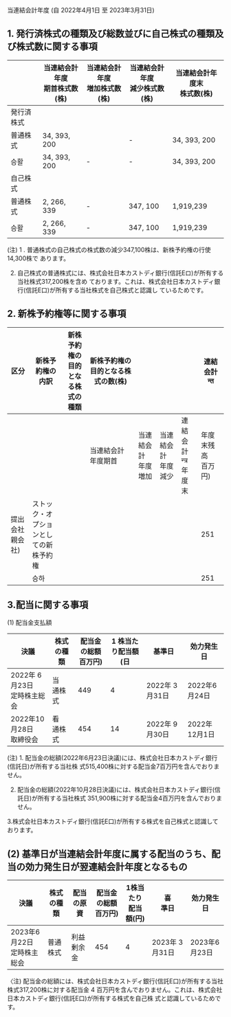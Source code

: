 当連結会計年度 (自 2022年4月1日 至 2023年3月31日)

## 1. 発行済株式の種類及び総数並びに自己株式の種類及び株式数に関する事項

|       | 当連結会計年度<br>期首株式数(株) | 当連結会計年度<br>増加株式数(株) | 当連結会計年度<br>減少株式数(株) | 当連結会計年度末<br>株式数(株) |
|-------|---------------------|---------------------|---------------------|--------------------|
| 発行済株式 |                     |                     |                     |                    |
| 普通株式  | 34, 393, 200        |                     | -                   | 34, 393, 200       |
| 승활    | 34, 393, 200        | -                   | -                   | 34, 393, 200       |
| 自己株式  |                     |                     |                     |                    |
| 普通株式  | 2, 266, 339         | -                   | 347, 100            | 1,919,239          |
| 승활    | 2, 266, 339         | -                   | 347, 100            | 1,919,239          |

(注) 1 . 普通株式の自己株式の株式数の減少347,100株は、新株予約権の行使14,300株で あります。

2. 自己株式の普通株式には、株式会社日本カストディ銀行(信託Eロ)が所有する当社株式317,200株を含め ております。これは、株式会社日本カストディ銀行(信託E口)が所有する当社株式を自己株式と認識し ているためです。

## 2. 新株予約権等に関する事項

| 区分           | 新株予約権の内訳                    | 新株予約権の<br>目的となる株<br>式の種類 | 新株予約権の目的となる株式の数(株) |               |               |                      | 連結会計<br>न्त   |
|--------------|-----------------------------|--------------------------|--------------------|---------------|---------------|----------------------|---------------|
|              |                             |                          | 当連結会計<br>年度期首      | 当連結会計<br>年度増加 | 当連結会計<br>年度減少 | 連結会計<br>न्त्र<br>年度末 | 年度末残高<br>百万円) |
| 提出会社<br>親会社) | ストック・オプショ<br>ンとしての新株予約<br>権 |                          |                    |               |               |                      | 251           |
|              | 승하                          |                          |                    |               |               |                      | 251           |

## 3.配当に関する事項

(1) 配当金支払額

| 決議                     | 株式の種類    | 配当金の総額<br>百万円) | 1 株当たり配当額<br>(日 | 基準日          | 効力発生<br>日  |
|------------------------|----------|----------------|-----------------|--------------|------------|
| 2022年 6 月23日<br>定時株主総会 | 当<br>通株式 | 449            | 4               | 2022年 3 月31日 | 2022年6月24日 |
| 2022年10月28日<br>取締役会    | 看<br>通株式 | 454            | 14              | 2022年 9 月30日 | 2022年12月1日 |

(注) 1. 配当金の総額(2022年6月23日決議)には、株式会社日本カストディ銀行(信託日)が所有する当社株 式515,400株に対する配当金7百万円を含んでおりません。

2. 配当金の総額(2022年10月28日決議)には、株式会社日本カストディ銀行(信託日)が所有する当社株式 351,900株に対する配当金4百万円を含んでおりません。

3.株式会社日本カストディ銀行(信託E口)が所有する株式を自己株式と認識しております。

## (2) 基準日が当連結会計年度に属する配当のうち、配当の効力発生日が翌連結会計年度となるもの

| 決議                   | 株式の種類 | 配当の原資 | 配当金の総額  <br>百万円) | 1株当たり<br>配当額(円) | 喜<br>準日      | 効力発生日      |
|----------------------|-------|-------|------------------|-----------------|--------------|------------|
| 2023年6月22日<br>定時株主総会 | 普通株式  | 利益剰余金 | 454              | 4               | 2023年 3 月31日 | 2023年6月23日 |

〈注) 配当金の総額には、株式会社日本カストディ銀行(信託E口)が所有する当社株式317,200株に対する配当金 4 百万円を含んでおりません。これは、株式会社日本カストディ銀行(信託E口)が所有する株式を自己株 式と認識しているためです。